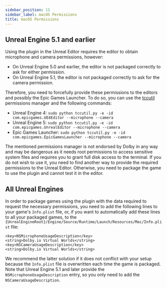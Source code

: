 ```yaml
---
sidebar_position: 11
sidebar_label: macOS Permissions
title: macOS Permissions
---
```


## Unreal Engine 5.1 and earlier

Using the plugin in the Unreal Editor requires the editor to obtain microphone and camera permissions, however:
- On Unreal Engine 5.0 and earlier, the editor is not packaged correctly to ask for either permission.
- On Unreal Engine 5.1, the editor is not packaged correctly to ask for the camera permission.

Therefore, you need to forcefully provide these permissions to the editors and possibly the Epic Games Launcher. To do so, you can use the [tccutil](https://github.com/DocSystem/tccutil) permissions manager and the following commands:
- Unreal Engine 4: `sudo python tccutil.py -e -id com.epicgames.UE4Editor --microphone --camera`
- Unreal Engine 5: `sudo python tccutil.py -e -id com.epicgames.UnrealEditor --microphone --camera`
- Epic Games Launcher: `sudo python tccutil.py -e -id com.epicgames.EpicGamesLauncher --microphone --camera`

The mentioned permissions manager is not endorsed by Dolby in any way and may be dangerous as it needs root permissions to access sensitive system files and requires you to grant full disk access to the terminal. If you do not wish to use it, you need to find another way to provide the required permissions to the Unreal Editor. Otherwise, you need to package the game to use the plugin and cannot test it in the editor.

## All Unreal Engines

In order to package games using the plugin with the data required to request the necessary permissions, you need to add the following lines to your game's `Info.plist` file, or, if you want to automatically add these lines to all your packaged games, to the `{UnrealEngineRoot}/Engine/Source/Runtime/Launch/Resources/Mac/Info.plist` file:

```
<key>NSMicrophoneUsageDescription</key>
<string>Dolby.io Virtual Worlds</string>
<key>NSCameraUsageDescription</key>
<string>Dolby.io Virtual Worlds</string>
```

We recommend the latter solution if it does not conflict with your setup because the `Info.plist` file is overwritten each time the game is packaged. Note that Unreal Engine 5.1 and later provide the `NSMicrophoneUsageDescription` entry, so you only need to add the `NSCameraUsageDescription`.
